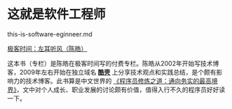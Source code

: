 # 这就是软件工程师

this-is-software-eginneer.md


[极客时间：左耳听风（陈皓）](https://time.geekbang.org/column/intro/48)

这本书（专栏）是陈皓在极客时间写的付费专栏。陈皓从2002年开始写技术博客，2009年左右开始在独立域名 [**酷壳**](https://coolshell.cn/) 上分享技术观点和实践总结，是个颇有影响力的技术博客。此书算是中文世界的 [《程序员修炼之道：通向务实的最高境界》](https://book.douban.com/subject/35006892/)，文中对个人成长、职业发展的讨论颇有价值，值得入行不久的程序员好好读一下。